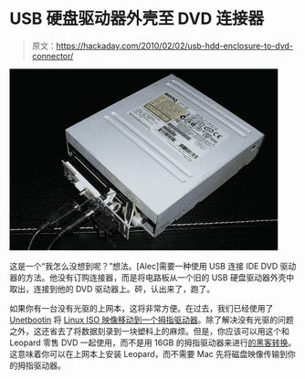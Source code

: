 # USB 硬盘驱动器外壳至 DVD 连接器

> 原文：<https://hackaday.com/2010/02/02/usb-hdd-enclosure-to-dvd-connector/>

![](img/482a1d27eb52d6eade5fc1a58e617e34.png "usb-hdd-to-dvd")

这是一个“我怎么没想到呢？”想法。[Alec]需要一种使用 USB 连接 IDE DVD 驱动器的方法。他没有订购连接器，而是将电路板从一个旧的 USB 硬盘驱动器外壳中取出，连接到他的 DVD 驱动器上。砰，认出来了，跑了。

如果你有一台没有光驱的上网本，这将非常方便。在过去，我们已经使用了 [Unetbootin](http://unetbootin.sourceforge.net/) 将 [Linux ISO 映像移动到一个拇指驱动器](http://hackaday.com/2008/10/30/battle-of-the-thumb-drive-linux-distros/)。除了解决没有光驱的问题之外，这还省去了将数据刻录到一块塑料上的麻烦。但是，你应该可以用这个和 Leopard 零售 DVD 一起使用，而不是用 16GB 的拇指驱动器来进行[的黑客转换](http://hackaday.com/2009/06/16/dell-vostro-a90-hackintosh/)。这意味着你可以在上网本上安装 Leopard，而不需要 Mac 先将磁盘映像传输到你的拇指驱动器。